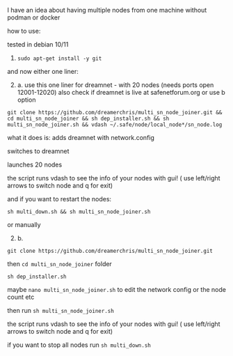 I have an idea about having multiple nodes from one machine without podman or docker


how to use:

tested in debian 10/11


1. `sudo apt-get install -y git` 

and now either one liner:

2. a. 
use this one liner for dreamnet - with 20 nodes (needs ports open 12001-12020) also check if dreamnet is live at safenetforum.org or use b option

`git clone https://github.com/dreamerchris/multi_sn_node_joiner.git && cd multi_sn_node_joiner && sh dep_installer.sh && sh multi_sn_node_joiner.sh && vdash ~/.safe/node/local_node*/sn_node.log`

what it does is: adds dreamnet with network.config

switches to dreamnet

launches 20 nodes

the script runs vdash to see the info of your nodes with gui! ( use left/right arrows to switch node and q for exit)

and if you want to restart the nodes:

`sh multi_down.sh && sh multi_sn_node_joiner.sh`

or manually

2. b. 

`git clone https://github.com/dreamerchris/multi_sn_node_joiner.git`

then `cd multi_sn_node_joiner` folder

`sh dep_installer.sh`

maybe `nano multi_sn_node_joiner.sh` to edit the network config or the node count etc

then run `sh multi_sn_node_joiner.sh`

the script runs vdash to see the info of your nodes with gui! ( use left/right arrows to switch node and q for exit)

if you want to stop all nodes run `sh multi_down.sh`
